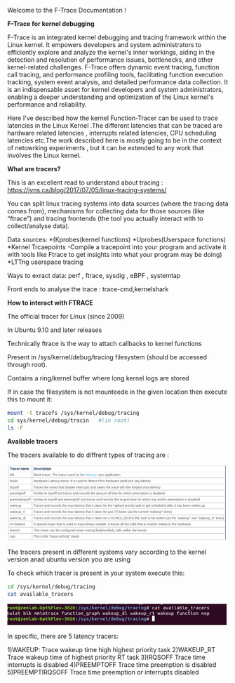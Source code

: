 Welcome to the F-Trace Documentation !

**F-Trace for kernel debugging**

F-Trace  is an integrated kernel debugging and tracing framework within the Linux kernel. It empowers developers and system administrators to efficiently explore and analyze the kernel's inner workings, aiding in the detection and resolution of performance issues, bottlenecks, and other kernel-related challenges. F-Trace offers dynamic event tracing, function call tracing, and performance profiling tools, facilitating function execution tracking, system event analysis, and detailed performance data collection. It is an indispensable asset for kernel developers and system administrators, enabling a deeper understanding and optimization of the Linux kernel's performance and reliability.

Here I've described how the kernel Function-Tracer can be used to trace latencies in the Linux Kernel .The different latencies that can be traced are 
hardware related latencies , interrupts related latencies, CPU scheduling latencies etc.The work described here is mostly going to be in the context of 
netowrking experiments , but it can be extended to any work that involves the Linux kernel.


**What are tracers?**

This is an excellent read to understand about tracing : https://jvns.ca/blog/2017/07/05/linux-tracing-systems/

You can split linux tracing systems into data sources (where the tracing data comes from), mechanisms for collecting data for those sources (like “ftrace”) and tracing frontends (the tool you actually interact with to collect/analyse data).

 
Data sources: *(Kprobes(kernel functions)
              *Uprobes(Userspace functions)
              *Kernel Trcaepoints  -Compile a tracepoint into your                   program and activate it with tools like Ftrace to get                 insights into what your program may be doing)
              *LTTng userspace tracing


Ways to exract data: perf , ftrace, sysdig , eBPF , systemtap

Front ends to analyse the trace : trace-cmd,kernelshark


**How to interact with FTRACE**

The official tracer for Linux (since 2009)

In Ubuntu 9.10 and later releases

Technically ftrace is the way to attach callbacks to kernel functions

Present in /sys/kernel/debug/tracing  filesystem (should be accessed through root).

Contains a ring/kernel buffer where long kernel logs are stored 

If in case the filesystem is not mounteede in the given location then execute this to mount it:

```bash
mount -t tracefs /sys/kernel/debug/tracing
cd sys/kernel/debug/tracin   #(in root)
ls -F
```

**Available tracers**

The tracers available to do diffrent types of tracing are :

<img src="Media/availabletracers.png" width=500>  

The tracers present in different systems vary according to the kernel version anad ubuntu version you are using

To check which tracer is present in your system execute this:

```bash
cd /sys/kernel/debug/tracing
cat available_tracers
```

<img src="Media/availabletracerspic.png" width=500> 

In specific, there are 5 latency tracers:

1)WAKEUP:
  Trace wakeup time high highest priority task
2)WAKEUP_RT
  Trace wakeup time of highest priority RT task
3)IRQSOFF
  Trace time interrupts is disabled
4)PREEMPTOFF
  Trace time preemption is disabled 
5)PREEMPTIRQSOFF
  Trace time preemption or interrupts disabled


  










